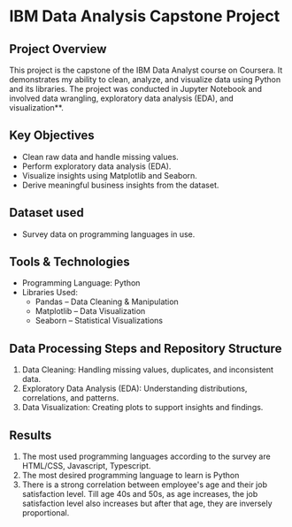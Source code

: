 # IBM Data Analysis Capstone Project

## Project Overview  
This project is the capstone of the IBM Data Analyst course on Coursera. It demonstrates my ability to clean, analyze, and visualize data using Python and its libraries. 
The project was conducted in Jupyter Notebook and involved data wrangling, exploratory data analysis (EDA), and visualization**.

## Key Objectives  
- Clean raw data and handle missing values.  
- Perform exploratory data analysis (EDA).  
- Visualize insights using Matplotlib and Seaborn.  
- Derive meaningful business insights from the dataset.

## Dataset used
- Survey data on programming languages in use.

## Tools & Technologies  
- Programming Language: Python  
- Libraries Used:  
  - Pandas – Data Cleaning & Manipulation  
  - Matplotlib – Data Visualization  
  - Seaborn – Statistical Visualizations  

## Data Processing Steps and Repository Structure
1. Data Cleaning: Handling missing values, duplicates, and inconsistent data.  
2. Exploratory Data Analysis (EDA): Understanding distributions, correlations, and patterns.  
3. Data Visualization: Creating plots to support insights and findings.

## Results
1. The most used programming languages according to the survey are HTML/CSS, Javascript, Typescript.
2. The most desired programming language to learn is Python
3. There is a strong correlation between employee's age and their job satisfaction level. Till age 40s and 50s, as age increases, the job satisfaction level also increases but after
   that age, they are inversely proportional.
